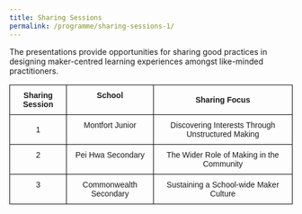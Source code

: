 ```yaml
---
title: Sharing Sessions
permalink: /programme/sharing-sessions-1/
---
```

The presentations provide opportunities for sharing good practices in designing maker-centred learning experiences amongst like-minded practitioners.

<style type="text/css">
.tg  {border-collapse:collapse;border-spacing:0;}
.tg td{font-family:Arial, sans-serif;font-size:14px;padding:10px 5px;border-style:solid;border-width:1px;overflow:hidden;word-break:normal;border-color:black;}
.tg th{font-family:Arial, sans-serif;font-size:14px;font-weight:normal;padding:10px 5px;border-style:solid;border-width:1px;overflow:hidden;word-break:normal;border-color:black;}
.tg .tg-baqh{text-align:center;vertical-align:top}
.tg .tg-wa1i{font-weight:bold;text-align:center;vertical-align:middle}
.tg .tg-amwm{font-weight:bold;text-align:center;vertical-align:top}
.tg .tg-nrix{text-align:center;vertical-align:middle}
</style>
<table class="tg">
  <tr>
    <th class="tg-wa1i">Sharing Session</th>
    <th class="tg-amwm">School</th>
    <th class="tg-wa1i">Sharing Focus</th>
  </tr>
  <tr>
    <td class="tg-nrix">1</td>
    <td class="tg-baqh">Montfort Junior</td>
    <td class="tg-nrix">Discovering Interests Through Unstructured Making</td>
  </tr>
  <tr>
    <td class="tg-baqh">2</td>
    <td class="tg-baqh">Pei Hwa Secondary</td>
    <td class="tg-baqh">The Wider Role of Making in the Community</td>
  </tr>
  <tr>
    <td class="tg-baqh">3</td>
    <td class="tg-baqh">Commonwealth Secondary</td>
    <td class="tg-baqh">Sustaining a School-wide Maker Culture</td>
  </tr>
</table>
